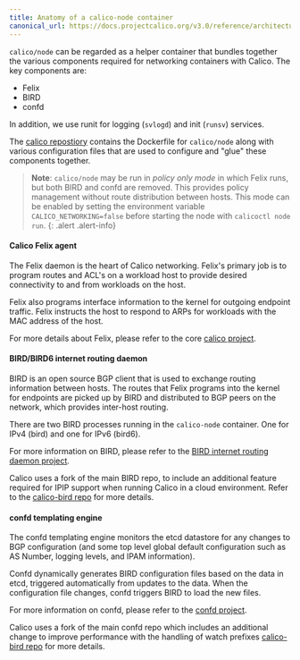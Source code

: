 ```yaml
---
title: Anatomy of a calico-node container
canonical_url: https://docs.projectcalico.org/v3.0/reference/architecture/components
---
```


`calico/node` can be regarded as a helper container that bundles together the
various components required for networking containers with Calico.  The key
components are:

-  Felix
-  BIRD
-  confd

In addition, we use runit for logging (`svlogd`) and init (`runsv`) services.

The [calico repostiory](https://github.com/projectcalico/calico) contains the Dockerfile for `calico/node` along with various
configuration files that are used to configure and "glue" these components
together.

> **Note**: `calico/node` may be run in *policy only mode* in which Felix
> runs, but both BIRD and confd are removed.  This provides policy management
> without route distribution between hosts.  This mode can be enabled by
> setting the environment variable `CALICO_NETWORKING=false` before starting
> the node with `calicoctl node run`.
{: .alert .alert-info}


#### Calico Felix agent

The Felix daemon is the heart of Calico networking.  Felix's primary job is to
program routes and ACL's on a workload host to provide desired connectivity to
and from workloads on the host.

Felix also programs interface information to the kernel for outgoing endpoint
traffic. Felix instructs the host to respond to ARPs for workloads with the
MAC address of the host.

For more details about Felix, please refer to the core [calico project](https://github.com/projectcalico/felix).

#### BIRD/BIRD6 internet routing daemon

BIRD is an open source BGP client that is used to exchange routing information
between hosts.  The routes that Felix programs into the kernel for endpoints
are picked up by BIRD and distributed to BGP peers on the network, which
provides inter-host routing.

There are two BIRD processes running in the `calico-node` container.  One for
IPv4 (bird) and one for IPv6 (bird6).

For more information on BIRD, please refer to the [BIRD internet routing daemon project](http://bird.network.cz/).

Calico uses a fork of the main BIRD repo, to include an additional feature
required for IPIP support when running Calico in a cloud environment.  Refer
to the [calico-bird repo](https://github.com/projectcalico/calico-bird) for more details.

#### confd templating engine

The confd templating engine monitors the etcd datastore for any changes to BGP
configuration (and some top level global default configuration such as AS
Number, logging levels, and IPAM information).

Confd dynamically generates BIRD configuration files based on the data in etcd,
triggered automatically from updates to the data.  When the configuration file
changes, confd triggers BIRD to load the new files.

For more information on confd, please refer to the [confd project](https://github.com/kelseyhightower/confd).

Calico uses a fork of the main confd repo which includes an additional change
to improve performance with the handling of watch prefixes
[calico-bird repo](https://github.com/projectcalico/calico-bird) for more details.

